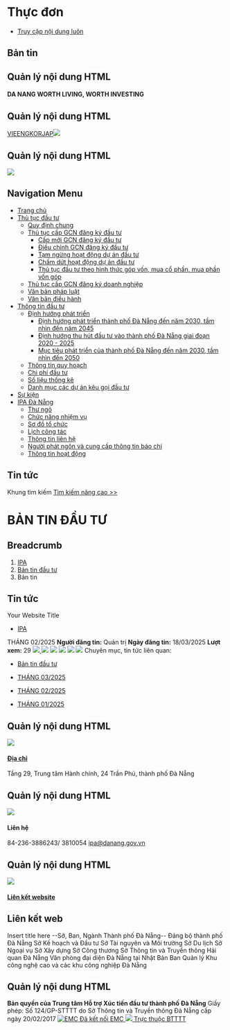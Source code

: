 # Thực đơn
  * [Truy cập nội dung luôn](https://investdanang.gov.vn/vi/web/guest/chi-tiet-ban-tin?dinhdanh=1415817&cat=860301#main-content)


## Bản tin
## Quản lý nội dung HTML
#### DA NANG WORTH LIVING, WORTH INVESTING
## Quản lý nội dung HTML
[VIE](https://investdanang.gov.vn/vi/web/guest)[ENG](https://investdanang.gov.vn/en/web/english)[KOR](https://investdanang.gov.vn/en/web/korean/home)[JAP](https://investdanang.gov.vn/en/web/japanese/homejp)[![](https://investdanang.gov.vn/documents/20121/38106/login.png/dd2e228a-909e-aea6-e308-bda7c3869c80?t=1651800288932)](https://investdanang.gov.vn/c/portal/login)
## Quản lý nội dung HTML
[![](https://investdanang.gov.vn/documents/20121/38106/logotext.png/4238ddca-7d17-0d28-338d-bb2defd1d3cb?t=1650871546496)](https://investdanang.gov.vn/web/guest/trang-chu)
## Navigation Menu
  * [ Trang chủ  ](https://investdanang.gov.vn/vi/web/guest/trang-chu)
  * [ Thủ tục đầu tư  ](https://investdanang.gov.vn/vi/web/guest/thu-tuc-dau-tu)
    * [Quy định chung](https://investdanang.gov.vn/vi/web/guest/quy-dinh-chung)
    * [Thủ tục cấp GCN đăng ký đầu tư](https://investdanang.gov.vn/vi/web/guest/thu-tuc-cap-gcn-dang-ky-dau-tu)
      * [Cấp mới GCN đăng ký đầu tư](https://investdanang.gov.vn/vi/web/guest/cap-moi-gcn-dang-ky-dau-tu)
      * [Điều chỉnh GCN đăng ký đầu tư](https://investdanang.gov.vn/vi/web/guest/dieu-chinh-gcn-dang-ky-dau-tu)
      * [Tạm ngừng hoạt động dự án đầu tư](https://investdanang.gov.vn/vi/web/guest/tam-ngung-hoat-dong-du-an-dau-tu)
      * [Chấm dứt hoạt động dự án đầu tư](https://investdanang.gov.vn/vi/web/guest/cham-dut-hoat-dong-du-an-dau-tu)
      * [Thủ tục đầu tư theo hình thức góp vốn, mua cổ phần, mua phần vốn góp](https://investdanang.gov.vn/vi/web/guest/thu-tuc-dau-tu-theo-hinh-thuc-hop-von-mua-co-phan-mua-phan-gop-von)
    * [Thủ tục cấp GCN đăng ký doanh nghiệp](https://investdanang.gov.vn/vi/web/guest/thu-tuc-cap-gcn-dang-ky-doanh-nghiep)
    * [Văn bản pháp luật](https://investdanang.gov.vn/vi/web/guest/van-ban-phap-luat-2023)
    * [Văn bản điều hành](https://investdanang.gov.vn/vi/web/guest/van-ban-dieu-hanh)
  * [ Thông tin đầu tư  ](https://investdanang.gov.vn/vi/web/guest/thong-tin-dau-tu)
    * [Định hướng phát triển](https://investdanang.gov.vn/vi/web/guest/dinh-huong-phat-trien)
      * [Định hướng phát triển thành phố Đà Nẵng đến năm 2030, tầm nhìn đến năm 2045](https://investdanang.gov.vn/vi/web/guest/dinh-huong-nam-2030-2045)
      * [Định hướng thu hút đầu tư vào thành phố Đà Nẵng giai đoạn 2020 - 2025](https://investdanang.gov.vn/vi/web/guest/dinh-huong-thu-hut-nam-2020-2025)
      * [Mục tiêu phát triển của thành phố Đà Nẵng đến năm 2030, tầm nhìn đến 2050](https://investdanang.gov.vn/vi/web/guest/muc-tieu-phat-trien-tp-2030-2050)
    * [Thông tin quy hoạch](https://investdanang.gov.vn/vi/web/guest/thong-tin-quy-hoach)
    * [Chi phí đầu tư](https://investdanang.gov.vn/vi/web/guest/chi-ph%C3%AD-%C4%91%E1%BA%A7u-t%C6%B0)
    * [Số liệu thống kê](https://investdanang.gov.vn/vi/web/guest/so-lieu-thong-ke)
    * [Danh mục các dự án kêu gọi đầu tư](https://investdanang.gov.vn/vi/web/guest/danh-muc-cac-du-an-keu-goi-dau-tu)
  * [ Sự kiện  ](https://investdanang.gov.vn/vi/web/guest/su-kien)
  * [ IPA Đà Nẵng  ](https://investdanang.gov.vn/vi/web/guest/ipa-da-nang)
    * [Thư ngỏ](https://investdanang.gov.vn/vi/web/guest/thu-ngo)
    * [Chức năng nhiệm vụ](https://investdanang.gov.vn/vi/web/guest/chuc-nang-nhiem-vu)
    * [Sơ đồ tổ chức](https://investdanang.gov.vn/vi/web/guest/so-do-to-chuc)
    * [Lịch công tác](https://investdanang.gov.vn/vi/web/guest/lich-cong-tac)
    * [Thông tin liên hệ](https://investdanang.gov.vn/vi/web/guest/thong-tin-lien-he)
    * [Người phát ngôn và cung cấp thông tin báo chí](https://investdanang.gov.vn/vi/web/guest/nguoi-phat-ngon-bao-chi)
    * [Thông tin hoạt động](https://investdanang.gov.vn/vi/web/guest/chi-tiet-tin-tuc?danhmuc=861401)


## Tin tức
Khung tìm kiếm [](javascript:void\(0\) "Tìm kiếm nâng cao") [Tìm kiếm nâng cao >>](https://investdanang.gov.vn/vi/web/guest/ket-qua)
# BẢN TIN ĐẦU TƯ
## Breadcrumb
  1. [ IPA ](https://investdanang.gov.vn/vi/web/guest "IPA")
  2. [ Bản tin đầu tư ](https://investdanang.gov.vn/vi/web/guest/ban-tin-dau-tu "Bản tin đầu tư")
  3. Bản tin


## Tin tức
Your Website Title
  * [IPA](https://investdanang.gov.vn/web/guest)


THÁNG 02/2025
**Người đăng tin:** Quản trị  **Ngày đăng tin:** 18/03/2025 **Lượt xem:** 29
[ ![](https://investdanang.gov.vn/o/vn.dnict.tintuc/images/icon_active/print.png) ](javascript:void\(0\)) [![](https://investdanang.gov.vn/o/vn.dnict.tintuc/images/icon_active/pdficon.png)](https://investdanang.gov.vn/vi/web/guest/chi-tiet-ban-tin?p_p_id=vn_dnict_tintuc_TinTucGuestPortlet_INSTANCE_vizy&p_p_lifecycle=2&p_p_state=normal&p_p_mode=view&p_p_cacheability=cacheLevelPage&_vn_dnict_tintuc_TinTucGuestPortlet_INSTANCE_vizy_exportPDF=true&_vn_dnict_tintuc_TinTucGuestPortlet_INSTANCE_vizy_articleId=1415817&_vn_dnict_tintuc_TinTucGuestPortlet_INSTANCE_vizy_dinhdanh=1415817&_vn_dnict_tintuc_TinTucGuestPortlet_INSTANCE_vizy_cat=860301) [![](https://investdanang.gov.vn/o/vn.dnict.tintuc/images/icon_active/FontTSmall.png)](https://investdanang.gov.vn/vi/web/guest/chi-tiet-ban-tin?dinhdanh=1415817&cat=860301 "Thu nhỏ") [![](https://investdanang.gov.vn/o/vn.dnict.tintuc/images/icon_active/FontTLage.png)](https://investdanang.gov.vn/vi/web/guest/chi-tiet-ban-tin?dinhdanh=1415817&cat=860301 "Mặc định") [![](https://investdanang.gov.vn/o/vn.dnict.tintuc/images/icon_active/FontTLage.png)](https://investdanang.gov.vn/vi/web/guest/chi-tiet-ban-tin?dinhdanh=1415817&cat=860301 "Phóng to") [![](https://investdanang.gov.vn/o/vn.dnict.tintuc/images/icon_active/backicon.png)](javascript:history.back\(-1\))
Chuyên mục, tin tức liên quan:
  * [Bản tin đầu tư](https://investdanang.gov.vn/vi/web/guest/chi-tiet-ban-tin?danhmuc=860301)


  * [THÁNG 03/2025](https://investdanang.gov.vn/vi/web/guest/chi-tiet-ban-tin?dinhdanh=1415839&cat=860301)
  * [THÁNG 02/2025](https://investdanang.gov.vn/vi/web/guest/chi-tiet-ban-tin?dinhdanh=1415817&cat=860301)
  * [THÁNG 01/2025](https://investdanang.gov.vn/vi/web/guest/chi-tiet-ban-tin?dinhdanh=1415716&cat=860301)


## Quản lý nội dung HTML
[![](https://investdanang.gov.vn/documents/20121/38106/lh1-1.png/142983c1-f9aa-2d53-9ad8-6c6ff6c7fcc5?t=1651021376055)](https://investdanang.gov.vn/web/guest/dia-chi)
#### [Địa chỉ](https://investdanang.gov.vn/web/guest/dia-chi)
Tầng 29, Trung tâm Hành chính,
24 Trần Phú, thành phố Đà Nẵng
## Quản lý nội dung HTML
![](https://investdanang.gov.vn/documents/20121/38106/lh2.png/c7a98f84-5b14-15e8-e0d2-84a0e2722390?t=1650875415594)
#### Liên hệ
84-236-3886243/ 3810054
ipa@danang.gov.vn
## Quản lý nội dung HTML
[![](https://investdanang.gov.vn/documents/20121/38106/lh3.png/5b3803cb-825d-87b4-5b29-4109417c5ef0?t=1650875675471)](https://investdanang.gov.vn/web/guest/lien-ket-website)
#### [Liên kết website](https://investdanang.gov.vn/web/guest/lien-ket-website)
## Liên kết web
Insert title here
--Sở, Ban, Ngành Thành phố Đà Nẵng-- Đảng bộ thành phố Đà Nẵng Sở Kế hoạch và Đầu tư Sở Tài nguyên và Môi trường Sở Du lịch Sở Ngoại vụ Sở Xây dựng Sở Công thương Sở Thông tin và Truyền thông Hải quan Đà Nẵng Văn phòng đại diện Đà Nẵng tại Nhật Bản Ban Quản lý Khu công nghệ cao và các khu công nghiệp Đà Nẵng
## Quản lý nội dung HTML
**Bản quyền của Trung tâm Hỗ trợ Xúc tiến đầu tư thành phố Đà Nẵng**
Giấy phép: Số 124/GP-STTTT do Sở Thông tin và Truyền thông Đà Nẵng cấp ngày 20/02/2017
[](javascript:void\(0\))
[](javascript:;)[](javascript:;)
[ ![EMC](https://investdanang.gov.vn/vi/web/guest/chi-tiet-ban-tin?dinhdanh=1415817&cat=860301) Đã kết nối EMC ](javascript:void\(0\) "TRUNG TÂM GIÁM SÁT QUỐC GIA VỀ CHÍNH PHỦ SỐ") [ ![](https://investdanang.gov.vn/vi/web/guest/chi-tiet-ban-tin?dinhdanh=1415817&cat=860301) Trực thuộc BTTTT ](https://mic.gov.vn/ "BỘ THÔNG TIN VÀ TRUYỀN THÔNG")
